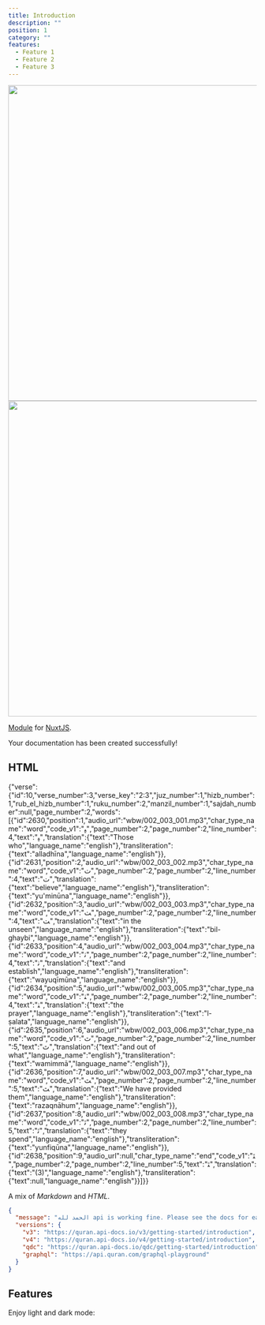 ```yaml
---
title: Introduction
description: ""
position: 1
category: ""
features:
  - Feature 1
  - Feature 2
  - Feature 3
---
```


<img src="/preview.png" class="light-img" width="1280" height="640" alt=""/>
<img src="/preview-dark.png" class="dark-img" width="1280" height="640" alt=""/>

[Module]() for [NuxtJS](https://nuxtjs.org).

<alert type="success">

Your documentation has been created successfully!

</alert>

## HTML

<codeblock>{"verse":{"id":10,"verse_number":3,"verse_key":"2:3","juz_number":1,"hizb_number":1,"rub_el_hizb_number":1,"ruku_number":2,"manzil_number":1,"sajdah_number":null,"page_number":2,"words":[{"id":2630,"position":1,"audio_url":"wbw/002_003_001.mp3","char_type_name":"word","code_v1":"ﭝ","page_number":2,"page_number":2,"line_number":4,"text":"ﭝ","translation":{"text":"Those who","language_name":"english"},"transliteration":{"text":"alladhīna","language_name":"english"}},{"id":2631,"position":2,"audio_url":"wbw/002_003_002.mp3","char_type_name":"word","code_v1":"ﭞ","page_number":2,"page_number":2,"line_number":4,"text":"ﭞ","translation":{"text":"believe","language_name":"english"},"transliteration":{"text":"yu'minūna","language_name":"english"}},{"id":2632,"position":3,"audio_url":"wbw/002_003_003.mp3","char_type_name":"word","code_v1":"ﭟ","page_number":2,"page_number":2,"line_number":4,"text":"ﭟ","translation":{"text":"in the unseen","language_name":"english"},"transliteration":{"text":"bil-ghaybi","language_name":"english"}},{"id":2633,"position":4,"audio_url":"wbw/002_003_004.mp3","char_type_name":"word","code_v1":"ﭠ","page_number":2,"page_number":2,"line_number":4,"text":"ﭠ","translation":{"text":"and establish","language_name":"english"},"transliteration":{"text":"wayuqīmūna","language_name":"english"}},{"id":2634,"position":5,"audio_url":"wbw/002_003_005.mp3","char_type_name":"word","code_v1":"ﭡ","page_number":2,"page_number":2,"line_number":4,"text":"ﭡ","translation":{"text":"the prayer","language_name":"english"},"transliteration":{"text":"l-ṣalata","language_name":"english"}},{"id":2635,"position":6,"audio_url":"wbw/002_003_006.mp3","char_type_name":"word","code_v1":"ﭢ","page_number":2,"page_number":2,"line_number":5,"text":"ﭢ","translation":{"text":"and out of what","language_name":"english"},"transliteration":{"text":"wamimmā","language_name":"english"}},{"id":2636,"position":7,"audio_url":"wbw/002_003_007.mp3","char_type_name":"word","code_v1":"ﭣ","page_number":2,"page_number":2,"line_number":5,"text":"ﭣ","translation":{"text":"We have provided them","language_name":"english"},"transliteration":{"text":"razaqnāhum","language_name":"english"}},{"id":2637,"position":8,"audio_url":"wbw/002_003_008.mp3","char_type_name":"word","code_v1":"ﭤ","page_number":2,"page_number":2,"line_number":5,"text":"ﭤ","translation":{"text":"they spend","language_name":"english"},"transliteration":{"text":"yunfiqūna","language_name":"english"}},{"id":2638,"position":9,"audio_url":null,"char_type_name":"end","code_v1":"ﭥ","page_number":2,"page_number":2,"line_number":5,"text":"ﭥ","translation":{"text":"(3)","language_name":"english"},"transliteration":{"text":null,"language_name":"english"}}]}}
</codeblock>

<p><span class="note">A mix of <em>Markdown</em> and <em>HTML</em>.</span></p>

```json
{
  "message": "الحمد لله api is working fine. Please see the docs for each version for more help.",
  "versions": {
    "v3": "https://quran.api-docs.io/v3/getting-started/introduction",
    "v4": "https://quran.api-docs.io/v4/getting-started/introduction",
    "qdc": "https://quran.api-docs.io/qdc/getting-started/introduction",
    "graphql": "https://api.quran.com/graphql-playground"
  }
}
```

## Features

<list :items="features"></list>

<p class="flex items-center">Enjoy light and dark mode:&nbsp;<app-color-switcher class="inline-flex ml-2"></app-color-switcher></p>
